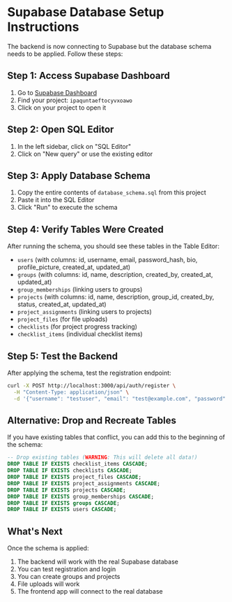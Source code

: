 # Supabase Database Setup Instructions

The backend is now connecting to Supabase but the database schema needs to be applied. Follow these steps:

## Step 1: Access Supabase Dashboard
1. Go to [Supabase Dashboard](https://app.supabase.com/projects)
2. Find your project: `ipaquntaeftocyvxoawo`
3. Click on your project to open it

## Step 2: Open SQL Editor
1. In the left sidebar, click on "SQL Editor"
2. Click on "New query" or use the existing editor

## Step 3: Apply Database Schema
1. Copy the entire contents of `database_schema.sql` from this project
2. Paste it into the SQL Editor
3. Click "Run" to execute the schema

## Step 4: Verify Tables Were Created
After running the schema, you should see these tables in the Table Editor:
- `users` (with columns: id, username, email, password_hash, bio, profile_picture, created_at, updated_at)
- `groups` (with columns: id, name, description, created_by, created_at, updated_at)
- `group_memberships` (linking users to groups)
- `projects` (with columns: id, name, description, group_id, created_by, status, created_at, updated_at)
- `project_assignments` (linking users to projects)
- `project_files` (for file uploads)
- `checklists` (for project progress tracking)
- `checklist_items` (individual checklist items)

## Step 5: Test the Backend
After applying the schema, test the registration endpoint:
```bash
curl -X POST http://localhost:3000/api/auth/register \
  -H "Content-Type: application/json" \
  -d '{"username": "testuser", "email": "test@example.com", "password": "password123"}'
```

## Alternative: Drop and Recreate Tables
If you have existing tables that conflict, you can add this to the beginning of the schema:
```sql
-- Drop existing tables (WARNING: This will delete all data!)
DROP TABLE IF EXISTS checklist_items CASCADE;
DROP TABLE IF EXISTS checklists CASCADE;
DROP TABLE IF EXISTS project_files CASCADE;
DROP TABLE IF EXISTS project_assignments CASCADE;
DROP TABLE IF EXISTS projects CASCADE;
DROP TABLE IF EXISTS group_memberships CASCADE;
DROP TABLE IF EXISTS groups CASCADE;
DROP TABLE IF EXISTS users CASCADE;
```

## What's Next
Once the schema is applied:
1. The backend will work with the real Supabase database
2. You can test registration and login
3. You can create groups and projects
4. File uploads will work
5. The frontend app will connect to the real database

